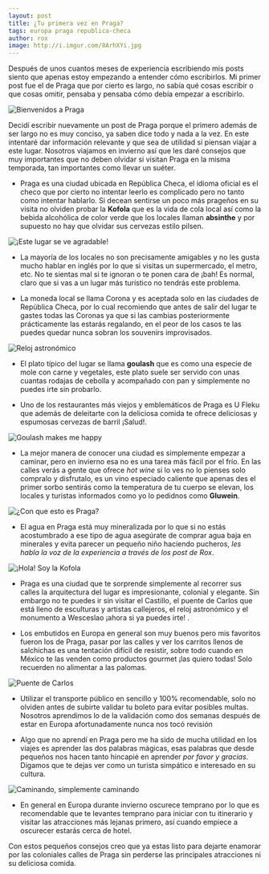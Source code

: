 ```yaml
---
layout: post
title: ¿Tu primera vez en Praga?
tags: europa praga republica-checa
author: rox
image: http://i.imgur.com/8ArhXYi.jpg
---
```


Después de unos cuantos meses de experiencia escribiendo mis posts siento que apenas estoy empezando a entender cómo escribirlos. Mi primer post fue el de Praga que por cierto es largo, no sabía qué cosas escribir o que cosas omitir, pensaba y pensaba cómo debía empezar a escribirlo.

![Bienvenidos a Praga](http://i.imgur.com/JuapXiG.jpg)

Decidí escribir nuevamente un post de Praga porque el primero además de ser largo no es muy conciso, ya saben dice todo y nada a la vez. En este intentaré dar  información relevante y que sea de utilidad si piensan viajar a este lugar. Nosotros viajamos en invierno así que les daré consejos que muy importantes que no deben olvidar si visitan Praga en la misma temporada, tan importantes como llevar un suéter.

* Praga es una ciudad ubicada en República Checa, el idioma oficial es el checo que por cierto no intentar leerlo es complicado pero no tanto como intentar hablarlo. Si decean sentirse un poco más prageños en su visita no olviden probar la **Kofola** que es la vida de cola local así como la bebida alcohólica de color verde que los locales llaman **absinthe** y por supuesto no hay que olvidar sus cervezas estilo pilsen.

![¡Este lugar se ve agradable!](http://i.imgur.com/xSRbHJH.jpg)

* La mayoría de los locales no son precisamente amigables y no les gusta mucho hablar en  inglés por lo que si visitas un supermercado, el metro, etc. No te sientas mal si te ignoran o te ponen cara de ¡bah! Es normal, claro que si vas a un lugar más turístico no tendrás este problema.

* La moneda local se llama Corona y es aceptada solo en las ciudades de República Checa, por lo cual recomiendo que antes de salir del lugar te gastes todas las Coronas ya que si las cambias posteriormente prácticamente las estarás regalando, en el peor de los casos te las puedes quedar nunca sobran los souvenirs improvisados.

![Reloj astronómico](http://i.imgur.com/5QCbZii.jpg)

* El plato típico del lugar se llama **goulash** que es como una especie de mole con carne y vegetales, este plato suele ser servido con unas cuantas rodajas de cebolla y acompañado con pan y simplemente no puedes irte sin probarlo. 

* Uno de los restaurantes más viejos y emblemáticos de Praga es U Fleku que además de deleitarte con la deliciosa comida te ofrece deliciosas y espumosas cervezas de barril ¡Salud!. 

![Goulash makes me happy](http://i.imgur.com/Com4vet.jpg)

* La mejor manera de conocer una ciudad es simplemente empezar a caminar, pero en invierno esa no es una tarea más fácil por el frío. En las calles verás a gente que ofrece *hot wine* si lo ves no lo pienses solo compralo y disfrutalo, es un vino especiado caliente que apenas des el primer sorbo sentirás como la temperatura de tu cuerpo se elevan, los locales y turistas informados como yo lo pedidnos como **Gluwein**.

![¿Con que esto es Praga?](http://i.imgur.com/JzQI8ZP.jpg)

* El agua en Praga está muy mineralizada por lo que si no estás acostumbrado a ese tipo de agua asegúrate de comprar agua baja en minerales y evita parecer un pequeño niño haciendo pucheros, *les habla la voz de la experiencia a través de los post de Rox*.

![¡Hola! Soy la Kofola](http://i.imgur.com/OyEVlVu.jpg)

* Praga es una ciudad que te sorprende simplemente al recorrer sus calles la arquitectura del lugar es impresionante, colonial y elegante. Sin embargo no te puedes ir sin visitar el Castillo, el puente de Carlos que está lleno de esculturas y artistas callejeros, el reloj astronómico y el monumento a  Wesceslao ¡ahora si ya puedes irte! .

* Los embutidos en Europa en general son muy buenos pero mis favoritos fueron los de Praga, pasar por las calles y ver los carritos llenos de salchichas es una tentación difícil de resistir, sobre todo cuando en México te las venden como productos gourmet ¡las quiero todas! Solo recuerden no alimentar a las palomas.

![Puente de Carlos](http://i.imgur.com/3L1grBC.jpg)

* Utilizar el transporte público en sencillo y 100% recomendable, solo no olviden antes de subirte  validar tu boleto  para evitar posibles multas. Nosotros aprendimos lo de la validación como dos semanas después de estar en Europa afortunadamente nunca nos tocó revisión

* Algo que no aprendí en Praga pero me ha sido de mucha utilidad en los viajes es aprender las dos palabras mágicas, esas palabras que desde pequeños nos hacen tanto hincapié en aprender *por favor y gracias*. Digamos que te dejas ver como un turista simpático e interesado en su cultura.

![Caminando, simplemente caminando](http://i.imgur.com/eLEiSQd.jpg)

* En general en Europa durante invierno oscurece temprano por lo que es recomendable que te levantes temprano para iniciar con tu itinerario y visitar las atracciones más lejanas primero, así cuando empiece a oscurecer estarás cerca de hotel.

Con estos pequeños consejos creo que ya estas listo para dejarte enamorar por las coloniales calles de Praga sin perderse las principales atracciones ni su deliciosa comida.





